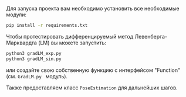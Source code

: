 Для запуска проекта вам необходимо установить все необходимые модули:

```bash
pip install -r requirements.txt
```

Чтобы протестировать дифференцируемый метод Левенберга-Марквардта (LM) вы можете запустить:

```bash
python3 gradLM_exp.py
python3 gradLM_sin.py
```

или создайте свою собственную функцию с интерфейсом "Function" (см. `GradLM.py ` модуль).

Также предоставляем класс `PoseEstimation` для дальнейших шагов.
